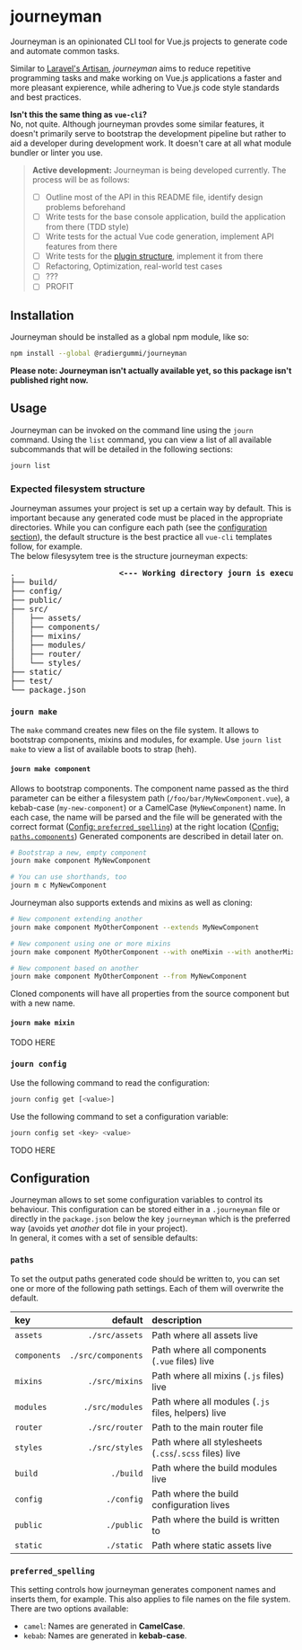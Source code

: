 # journeyman
Journeyman is an opinionated CLI tool for Vue.js projects to generate code and automate common tasks.

Similar to [Laravel's Artisan](https://laravel.com/docs/5.6/artisan), *journeyman* aims to reduce repetitive programming tasks and make working on Vue.js applications a faster and more pleasant expierence, while adhering to Vue.js code style standards and best practices.

**Isn't this the same thing as `vue-cli`?**  
No, not quite. Although journeyman provdes some similar features, it doesn't primarily serve to bootstrap the development pipeline but rather to aid a developer during development work. It doesn't care at all what module bundler or linter you use.

> **Active development:** Journeyman is being developed currently. The process will be as follows:
> - [ ] Outline most of the API in this README file, identify design problems beforehand  
> - [ ] Write tests for the base console application, build the application from there (TDD style)
> - [ ] Write tests for the actual Vue code generation, implement API features from there
> - [ ] Write tests for the [plugin structure](#plugins), implement it from there
> - [ ] Refactoring, Optimization, real-world test cases
> - [ ] ???
> - [ ] PROFIT

## Installation
Journeyman should be installed as a global npm module, like so:

```sh
npm install --global @radiergummi/journeyman
```
**Please note: Journeyman isn't actually available yet, so this package isn't published right now.**

## Usage
Journeyman can be invoked on the command line using the `journ` command. Using the `list` command, you can view a list of all available subcommands that will be detailed in the following sections:

```sh
journ list
```

### Expected filesystem structure
Journeyman assumes your project is set up a certain way by default. This is important because any generated code must be placed in the appropriate directories. While you can configure each path (see the [configuration section](#configuration)), the default structure is the best practice all `vue-cli` templates follow, for example.  
The below filesysytem tree is the structure journeyman expects:

<pre>
.                      <strong><--- Working directory journ is executed in</strong>
├── build/
├── config/
├── public/
├── src/
│   ├── assets/
│   ├── components/
│   ├── mixins/
│   ├── modules/
│   ├── router/
│   └── styles/
├── static/
├── test/
└── package.json
</pre>

### `journ make`
The `make` command creates new files on the file system. It allows to bootstrap components, mixins and modules, for example. Use `journ list make` to view a list of available boots to strap (heh).

#### `journ make component`
Allows to bootstrap components. The component name passed as the third parameter can be either a filesystem path (`/foo/bar/MyNewComponent.vue`), a kebab-case (`my-new-component`) or a CamelCase (`MyNewComponent`) name. In each case, the name will be parsed and the file will be generated with the correct format ([Config: `preferred_spelling`](#preferred-spelling)) at the right location ([Config: `paths.components`](#paths))
Generated components are described in detail later on.  

```sh
# Bootstrap a new, empty component
journ make component MyNewComponent

# You can use shorthands, too
journ m c MyNewComponent
```

Journeyman also supports extends and mixins as well as cloning:

```sh
# New component extending another
journ make component MyOtherComponent --extends MyNewComponent

# New component using one or more mixins
journ make component MyOtherComponent --with oneMixin --with anotherMixin

# New component based on another
journ make component MyOtherComponent --from MyNewComponent
```

Cloned components will have all properties from the source component but with a new name.

#### `journ make mixin`

TODO HERE

### `journ config`
Use the following command to read the configuration:

```sh
journ config get [<value>]
```

Use the following command to set a configuration variable:

```sh
journ config set <key> <value>
```

TODO HERE

## Configuration
Journeyman allows to set some configuration variables to control its behaviour. This configuration can be stored either in a `.journeyman` file or directly in the `package.json` below the key `journeyman` which is the preferred way (avoids yet *another* dot file in your project).  
In general, it comes with a set of sensible defaults:

### `paths`
To set the output paths generated code should be written to, you can set one or more of the following path settings. Each of them will overwrite the default.

| key          |           default |                                            description |
|:-------------|------------------:|:-------------------------------------------------------|
| `assets`     |     `./src/assets`| Path where all assets live                             |
| `components` | `./src/components`| Path where all components (`.vue` files) live          |
| `mixins`     |    `./src/mixins` | Path where all mixins (`.js` files) live               |
| `modules`    |   `./src/modules` | Path where all modules (`.js` files, helpers) live     |
| `router`     |    `./src/router` | Path to the main router file                           |
| `styles`     |    `./src/styles` | Path where all stylesheets (`.css`/`.scss` files) live |
| `build`      |         `./build` | Path where the build modules live                      |
| `config`     |        `./config` | Path where the build configuration lives               |
| `public`     |        `./public` | Path where the build is written to                     |
| `static`     |        `./static` | Path where static assets live                          |

### `preferred_spelling`
This setting controls how journeyman generates component names and inserts them, for example. This also applies to file names on the file system. There are two options available:
 - `camel`: Names are generated in **CamelCase**.
 - `kebab`: Names are generated in **kebab-case**.
